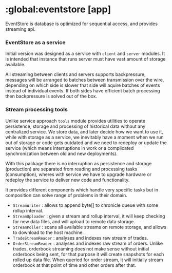 # :global:eventstore [app]

EventStore is database is optimized for sequential access, and provides streaming api.

### EventStore as a service

Initial version was designed as a service with `client` and `server` modules. It is intended that instance that runs server must have vast amount of storage available.

All streaming between clients and servers supports backpressure, messages will be arranged to batches between transmission over the wire, depending on which side is slower that side will aquire batches of events instead of individual events. If both sides have efficient batch processing then backpressure is solved out of the box.

### Stream processing tools

Unlike service approach `tools` module provides utilities to operate persistence, storage and processing of historical data without any centralized service. We store data, and later decide how we want to use it, while with storage as a service, we inevitably have a moment when we run out of storage or code gets outdated and we need to redeploy or update the service (which means interruptions in work or a complicated synchronization between old and new deployments).

With this package there is no interruption as persistence and storage (production) are separated from reading and processing tasks (consumption), wheres with service we have to upgrade hardware or redeploy the service to deliver new code and functionality.

It provides different components which handle very specific tasks but in composition can solve range of problems in their domain.

* `StreamWriter` : allows to append byte[] to chronicle queue with some rollup interval.
* `StreamUploader` : given a stream and rollup interval, it will keep checking for new data files, and will upload to remote data storage.
* `StreamPoller` : scans all available streams on remote storage, and allows to download to the host machine.
* `TradeStreamReader` : analyses and indexes raw stream of trades.
* `OrderStreamReader` : analyses and indexes raw stream of orders. Unlike trades, orderbook streaming does not make sense without initial orderbook being sent, for that purpose it will create snapshots for each rolled up data file. When queried for order stream, it will initially stream orderbook at that point of time and other orders after that.

